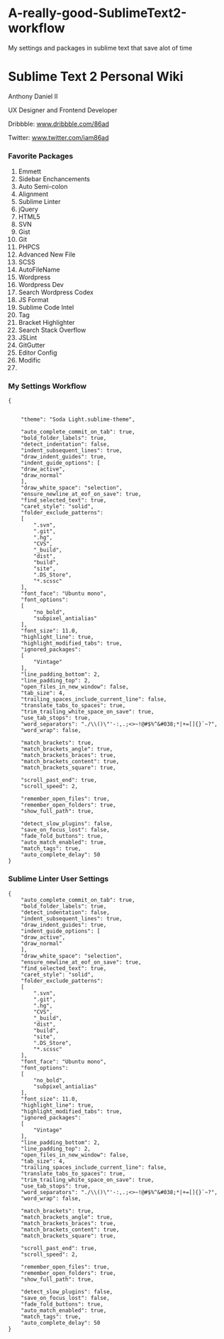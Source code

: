 A-really-good-SublimeText2-workflow
===================================

My settings and packages in sublime text that save alot of time

# Sublime Text 2 Personal Wiki

Anthony Daniel II

UX Designer and Frontend Developer

Dribbble: www.dribbble.com/86ad

Twitter: www.twitter.com/iam86ad


### Favorite Packages
1. Emmett
2. Sidebar Enchancements
3. Auto Semi-colon
4. Alignment
5. Sublime Linter
6. jQuery
7. HTML5
8. SVN
9. Gist
10. Git
11. PHPCS
12. Advanced New File
13. SCSS
14. AutoFileName
15. Wordpress
16. Wordpress Dev
17. Search Wordpress Codex
18. JS Format
19. Sublime Code Intel
20. Tag
21. Bracket Highlighter
22. Search Stack Overflow
23. JSLint
24. GitGutter
25. Editor Config
26. Modific
27. 


### My Settings Workflow
```
{


    "theme": "Soda Light.sublime-theme",

    "auto_complete_commit_on_tab": true,
    "bold_folder_labels": true,
    "detect_indentation": false,
    "indent_subsequent_lines": true,
    "draw_indent_guides": true,
    "indent_guide_options": [
    "draw_active",
    "draw_normal"
    ],
    "draw_white_space": "selection",
    "ensure_newline_at_eof_on_save": true,
    "find_selected_text": true,
    "caret_style": "solid",
    "folder_exclude_patterns":
    [
        ".svn",
        ".git",
        ".hg",
        "CVS",
        "_build",
        "dist",
        "build",
        "site",
        ".DS_Store",
        "*.scssc"
    ],
    "font_face": "Ubuntu mono",
    "font_options":
    [
        "no_bold",
        "subpixel_antialias"
    ],
    "font_size": 11.0,
    "highlight_line": true,
    "highlight_modified_tabs": true,
    "ignored_packages":
    [
        "Vintage"
    ],
    "line_padding_bottom": 2,
    "line_padding_top": 2,
    "open_files_in_new_window": false,
    "tab_size": 4,
    "trailing_spaces_include_current_line": false,
    "translate_tabs_to_spaces": true,
    "trim_trailing_white_space_on_save": true,
    "use_tab_stops": true,
    "word_separators": "./\\()\"'-:,.;<>~!@#$%^&#038;*|+=[]{}`~?",
    "word_wrap": false,

    "match_brackets": true,
    "match_brackets_angle": true,
    "match_brackets_braces": true,
    "match_brackets_content": true,
    "match_brackets_square": true,

    "scroll_past_end": true,
    "scroll_speed": 2,

    "remember_open_files": true,
    "remember_open_folders": true,
    "show_full_path": true,

    "detect_slow_plugins": false,
    "save_on_focus_lost": false,
    "fade_fold_buttons": true,
    "auto_match_enabled": true,
    "match_tags": true,
    "auto_complete_delay": 50
}

```

### Sublime Linter User Settings
```
{
    "auto_complete_commit_on_tab": true,
    "bold_folder_labels": true,
    "detect_indentation": false,
    "indent_subsequent_lines": true,
    "draw_indent_guides": true,
    "indent_guide_options": [
    "draw_active",
    "draw_normal"
    ],
    "draw_white_space": "selection",
    "ensure_newline_at_eof_on_save": true,
    "find_selected_text": true,
    "caret_style": "solid",
    "folder_exclude_patterns":
    [
        ".svn",
        ".git",
        ".hg",
        "CVS",
        "_build",
        "dist",
        "build",
        "site",
        ".DS_Store",
        "*.scssc"
    ],
    "font_face": "Ubuntu mono",
    "font_options":
    [
        "no_bold",
        "subpixel_antialias"
    ],
    "font_size": 11.0,
    "highlight_line": true,
    "highlight_modified_tabs": true,
    "ignored_packages":
    [
        "Vintage"
    ],
    "line_padding_bottom": 2,
    "line_padding_top": 2,
    "open_files_in_new_window": false,
    "tab_size": 4,
    "trailing_spaces_include_current_line": false,
    "translate_tabs_to_spaces": true,
    "trim_trailing_white_space_on_save": true,
    "use_tab_stops": true,
    "word_separators": "./\\()\"'-:,.;<>~!@#$%^&#038;*|+=[]{}`~?",
    "word_wrap": false,

    "match_brackets": true,
    "match_brackets_angle": true,
    "match_brackets_braces": true,
    "match_brackets_content": true,
    "match_brackets_square": true,

    "scroll_past_end": true,
    "scroll_speed": 2,

    "remember_open_files": true,
    "remember_open_folders": true,
    "show_full_path": true,

    "detect_slow_plugins": false,
    "save_on_focus_lost": false,
    "fade_fold_buttons": true,
    "auto_match_enabled": true,
    "match_tags": true,
    "auto_complete_delay": 50
}

```

